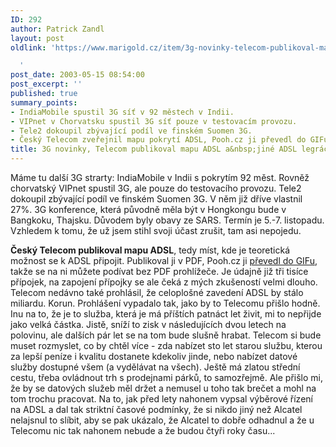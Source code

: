 ```yaml
---
ID: 292
author: Patrick Zandl
layout: post
oldlink: 'https://www.marigold.cz/item/3g-novinky-telecom-publikoval-mapu-adsl-a-jine-adsl-legracky

  '
post_date: 2003-05-15 08:54:00
post_excerpt: ''
published: true
summary_points:
- IndiaMobile spustil 3G síť v 92 městech v Indii.
- VIPnet v Chorvatsku spustil 3G síť pouze v testovacím provozu.
- Tele2 dokoupil zbývající podíl ve finském Suomen 3G.
- Český Telecom zveřejnil mapu pokrytí ADSL, Pooh.cz ji převedl do GIFu.
title: 3G novinky, Telecom publikoval mapu ADSL a&nbsp;jiné ADSL legrácky&#8230;
---
```


<p>
Máme tu další 3G strarty: IndiaMobile v Indii s pokrytím 92 měst. Rovněž chorvatský VIPnet spustil 3G, ale pouze do testovacího provozu. Tele2 dokoupil zbývající podíl ve finském Suomen 3G. V něm již dříve vlastnil 27%. 3G konference, která původně měla být v Hongkongu bude v Bangkoku, Thajsku. Důvodem byly obavy ze SARS. Termín je 5.-7. listopadu. Vzhledem k tomu, že už jsem stihl svoji účast zrušit, tam asi nepojedu. </p>

<p>
<STRONG>Český Telecom publikoval mapu ADSL</STRONG>, tedy míst, kde je teoretická možnost se k ADSL připojit. Publikoval ji v PDF, Pooh.cz ji <A href="http://www.pooh.cz/upload/img/1000/adsl-pokryti-05-2003.gif" target=_blank>převedl do GIFu</A>, takže se na ni můžete podívat bez PDF prohlížeče. Je údajně již tři tisíce přípojek, na zapojení přípojky se ale čeká z mých zkušeností velmi dlouho. Telecom nedávno také prohlásil, že celoplošné zavedení ADSL by stálo miliardu. Korun. Prohlášení vypadalo tak, jako by to Telecomu přišlo hodně. Inu na to, že je to služba, která je má příštích patnáct let živit, mi to nepřijde jako velká částka. Jistě, sníží to zisk v následujících dvou letech na polovinu, ale dalších pár let se na tom bude slušně hrabat. Telecom si bude muset rozmyslet, co by chtěl více - zda nabízet sto let starou službu, kterou za lepší peníze i kvalitu dostanete kdekoliv jinde, nebo nabízet datové služby dostupné všem (a vydělávat na všech). Ještě má zlatou střední cestu, třeba ovládnout trh s prodejnami párků, to samozřejmě. Ale přišlo mi, že by se datových služeb měl držet a nemusel u toho tak brečet a mohl na tom trochu pracovat. Na to, jak před lety nahonem vypsal výběrové řízení na ADSL a dal tak striktní časové podmínky, že si nikdo jiný než Alcatel nelajsnul to slíbit, aby se pak ukázalo, že Alcatel to dobře odhadnul a že u Telecomu nic tak nahonem nebude a že budou čtyři roky času...</p>

<p>
&#160;</p>